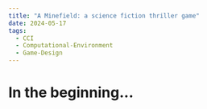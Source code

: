 ```yaml
---
title: "A Minefield: a science fiction thriller game"
date: 2024-05-17
tags:
  - CCI
  - Computational-Environment
  - Game-Design
---
```

# In the beginning...
